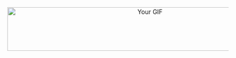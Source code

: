 <div align="center">
  <img src="https://camo.githubusercontent.com/173bdf755e20bf35bdf5b71855013d01707b2d2c82090bba17d71bc503730054/68747470733a2f2f6c68332e676f6f676c6575736572636f6e74656e742e636f6d2f752f302f64726976652d7669657765722f41495446772d7a44474b66653334563968356653683856614e7a72514172546b397271694b773071485434653431664d6d62357035486342636d505872614b547a4c7266363271426b667839564b39417a59386e49635a5a3133764f4479686238673d77313336362d68363537" alt="Your GIF" width="634" height="100">
</div>

